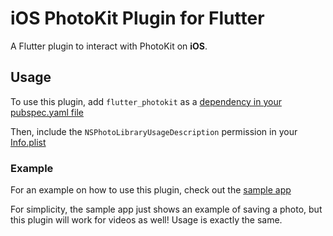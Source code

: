 # iOS PhotoKit Plugin for Flutter

A Flutter plugin to interact with PhotoKit on **iOS**.

## Usage
To use this plugin, add `flutter_photokit` as a [dependency in your pubspec.yaml file](https://flutter.io/platform-plugins/)

Then, include the `NSPhotoLibraryUsageDescription` permission in your [Info.plist](./example/ios/Runner/Info.plist)

### Example
For an example on how to use this plugin, check out the [sample app](./example/lib/main.dart)

For simplicity, the sample app just shows an example of saving a photo, but this plugin will work for videos as well! Usage is exactly the same.
